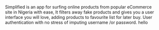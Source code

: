 
Simplified is an app for surfing online products from popular eCommerce site in Nigeria with ease, It filters away fake products and gives you a user interface you will love, adding products to favourite list for later buy. User authentication with no stress of imputing username /or password. hello